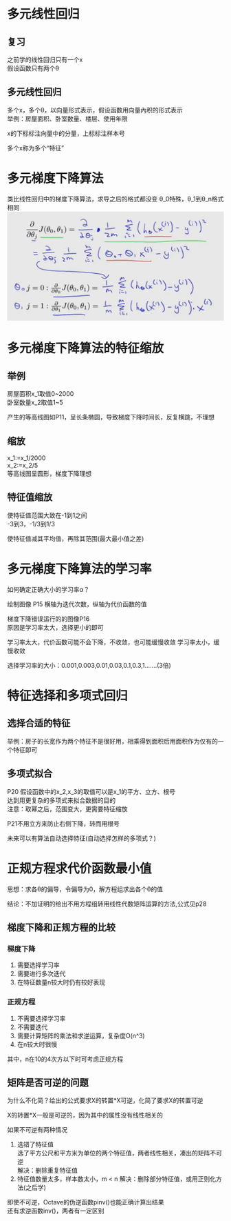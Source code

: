 # 多元线性回归

## 复习
之前学的线性回归只有一个x  
假设函数只有两个θ

## 多元线性回归
多个x，多个θ，以向量形式表示，假设函数用向量內积的形式表示  
举例：房屋面积、卧室数量、楼层、使用年限

x的下标标注向量中的分量，上标标注样本号

多个x称为多个“特征”

# 多元梯度下降算法
类比线性回归中的梯度下降算法，求导之后的格式都没变
θ_0特殊，θ_1到θ_n格式相同
![avatar](./pic/2-7-2.png)

# 多元梯度下降算法的特征缩放

## 举例
房屋面积x_1取值0~2000  
卧室数量x_2取值1~5

产生的等高线图如P11，呈长条椭圆，导致梯度下降时间长，反复横跳，不理想

## 缩放
x_1:=x_1/2000  
x_2:=x_2/5  
等高线图呈圆形，梯度下降理想

## 特征值缩放
使特征值范围大致在-1到1之间  
-3到3，-1/3到1/3

使特征值减其平均值，再除其范围(最大最小值之差)

# 多元梯度下降算法的学习率
如何确定正确大小的学习率α？

绘制图像 P15
横轴为迭代次数，纵轴为代价函数的值

梯度下降错误运行的的图像P16  
原因是学习率太大，选择更小的即可

学习率太大，代价函数可能不会下降，不收敛，也可能缓慢收敛
学习率太小，缓慢收敛

选择学习率的大小：0.001,0.003,0.01,0.03,0.1,0.3,1.......(3倍)

# 特征选择和多项式回归

## 选择合适的特征
举例：房子的长宽作为两个特征不是很好用，相乘得到面积后用面积作为仅有的一个特征即可  

## 多项式拟合
P20
假设函数中的x_2,x_3的取值可以是x_1的平方、立方、根号  
达到用更复杂的多项式来拟合数据的目的  
注意：取幂之后，范围变大，更需要特征缩放

P21不用立方来防止右侧下降，转而用根号

未来可以有算法自动选择特征(自动选择怎样的多项式？)

# 正规方程求代价函数最小值

思想：求各θ的偏导，令偏导为0，解方程组求出各个θ的值

结论：不加证明的给出不用方程组转用线性代数矩阵运算的方法,公式见p28

## 梯度下降和正规方程的比较

### 梯度下降
1. 需要选择学习率
2. 需要进行多次迭代
3. 在特征数量n较大时仍有较好表现

### 正规方程
1. 不需要选择学习率
2. 不需要迭代
3. 需要计算矩阵的乘法和求逆运算，复杂度O(n^3)
4. 在n较大时很慢

其中，n在10的4次方以下时可考虑正规方程

## 矩阵是否可逆的问题
为什么不化简？给出的公式要求X的转置*X可逆，化简了要求X的转置可逆

X的转置*X一般是可逆的，因为其中的属性没有线性相关的

如果不可逆有两种情况
1. 选错了特征值  
选了平方公尺和平方米为单位的两个特征值，两者线性相关，凑出的矩阵不可逆  
解决：删除重复特征值
2. 特征值数量太多，样本数太小，m < n
解决：删除部分特征值，或用正则化方法(之后学)

即使不可逆，Octave的伪逆函数pinv()也能正确计算出结果  
还有求逆函数inv()，两者有一定区别
